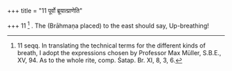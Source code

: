 +++
title = "11 पूर्वो ब्रूयात्प्राणेति"

+++
11 [^4] . The (Brāhmaṇa placed) to the east should say, Up-breathing!


[^4]:  11 seqq. In translating the technical terms for the different kinds of breath, I adopt the expressions chosen by Professor Max Müller, S.B.E., XV, 94. As to the whole rite, comp. Śatap. Br. XI, 8, 3, 6.

